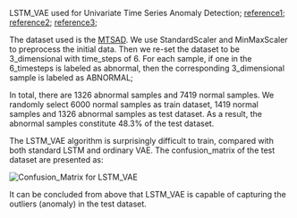 
LSTM_VAE used for Univariate Time Series Anomaly Detection;
[reference1](https://www.researchgate.net/publication/304758073_LSTM-based_Encoder-Decoder_for_Multi-sensor_Anomaly_Detection);
[reference2](https://github.com/twairball/keras_lstm_vae);
[reference3](https://arxiv.org/pdf/1711.00614.pdf);

The dataset used is the [MTSAD](https://github.com/jsonbruce/MTSAnomalyDetection). We use StandardScaler and MinMaxScaler to preprocess the initial data. Then we re-set the dataset to be 3_dimensional with time_steps of 6. For each sample, if one in the 6_timesteps is labeled as abnormal, then the corresponding 3_dimensional sample is labeled as ABNORMAL;

In total, there are 1326 abnormal samples and 7419 normal samples. We randomly select 6000 normal samples as train dataset, 1419 normal samples and 1326 abnormal samples as test dataset. As a result, the abnormal samples constitute 48.3% of the test dataset.

The LSTM_VAE algorithm is surprisingly difficult to train, compared with both standard LSTM and ordinary VAE. The confusion_matrix of the test dataset are presented as:

![Confusion_Matrix for LSTM_VAE](https://github.com/SchindlerLiang/VAE-for-Anomaly-Detection/blob/master/LSTM_VAE_univariate/LSTM_VAE.png)

It can be concluded from above that LSTM_VAE is capable of capturing the outliers (anomaly) in the test dataset.


